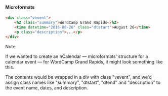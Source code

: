 #### Microformats

```html
<div class="vevent">
	<h2 class="summary">WordCamp Grand Rapids</h2>
	<time datetime="2016-08-26" class="dtstart">August 26</time>
	<p class="description">...</p>
</div>
```

Note:

If we wanted to create an hCalendar — microformats' structure for a calendar event — for WordCamp Grand Rapids, it might look something like this.

The contents would be wrapped in a div with class "vevent", and we'd assign class names like "summary", "dtstart", "dtend" and "description" to the event name, dates, and description.
